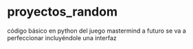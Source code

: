 # proyectos_random
código básico en python del juego mastermind
a futuro se va a perfeccionar incluyéndole una interfaz
